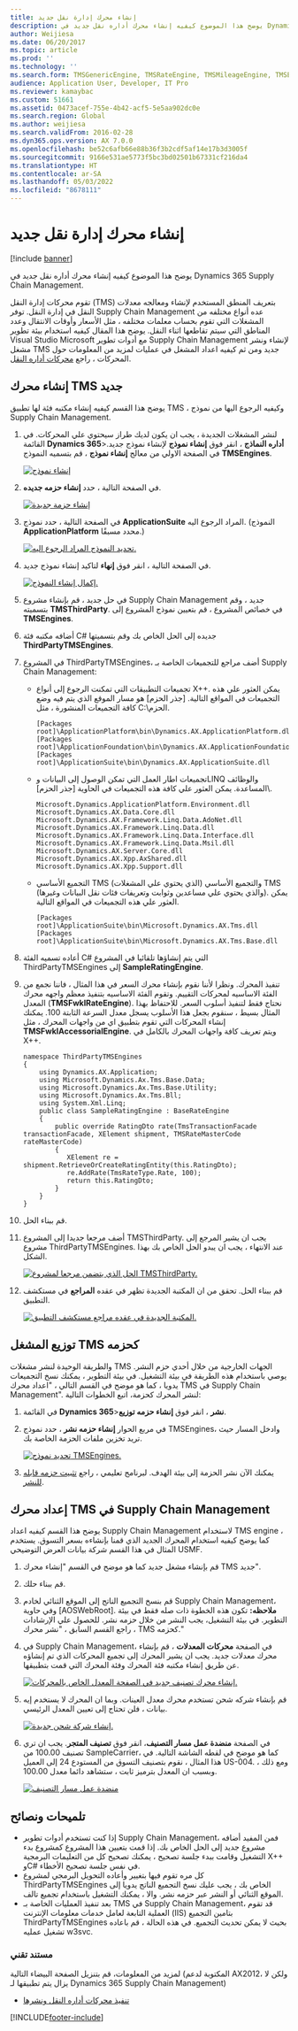 ```yaml
---
title: إنشاء محرك إدارة نقل جديد
description: يوضح هذا الموضوع كيفيه إنشاء محرك أداره نقل جديد في Dynamics 365 Supply Chain Management.
author: Weijiesa
ms.date: 06/20/2017
ms.topic: article
ms.prod: ''
ms.technology: ''
ms.search.form: TMSGenericEngine, TMSRateEngine, TMSMileageEngine, TMSEngineParameters
audience: Application User, Developer, IT Pro
ms.reviewer: kamaybac
ms.custom: 51661
ms.assetid: 0473acef-755e-4b42-acf5-5e5aa902dc0e
ms.search.region: Global
ms.author: weijiesa
ms.search.validFrom: 2016-02-28
ms.dyn365.ops.version: AX 7.0.0
ms.openlocfilehash: be52c6afb66e88b36f3b2cdf5af14e17b3d3005f
ms.sourcegitcommit: 9166e531ae5773f5bc3bd02501b67331cf216da4
ms.translationtype: HT
ms.contentlocale: ar-SA
ms.lasthandoff: 05/03/2022
ms.locfileid: "8678111"
---
```

# <a name="create-a-new-transportation-management-engine"></a>إنشاء محرك إدارة نقل جديد

[!include [banner](../includes/banner.md)]

يوضح هذا الموضوع كيفيه إنشاء محرك أداره نقل جديد في Dynamics 365 Supply Chain Management. 

تقوم محركات إدارة النقل (TMS) بتعريف المنطق المستخدم لإنشاء ومعالجه معدلات النقل في إدارة النقل. توفر Supply Chain Management عده أنواع مختلفه من المشغلات التي تقوم بحساب معلمات مختلفه ، مثل الأسعار وأوقات الانتقال وعدد المناطق التي سيتم تقاطعها اثناء النقل. يوضح هذا المقال كيفيه استخدام بيئة تطوير Visual Studio Microsoft مع أدوات تطوير Supply Chain Management لإنشاء ونشر مشغل TMS جديد ومن ثم كيفيه اعداد المشغل في عمليات لمزيد من المعلومات حول المحركات ، راجع [محركات أداره النقل](transportation-management-engines.md).

## <a name="create-a-new-tms-engine"></a>إنشاء محرك TMS جديد

يوضح هذا القسم كيفيه إنشاء مكتبه فئة لها تطبيق TMS ، وكيفيه الرجوع اليها من نموذج Supply Chain Management.

1. لنشر المشغلات الجديدة ، يجب ان يكون لديك طراز سيحتوي علي المحركات. في القائمة **Dynamics 365**&gt;**أداره النماذج** ، انقر فوق **إنشاء نموذج** لإنشاء نموذج جديد. في الصفحة الاولي من معالج **إنشاء نموذج** ، قم بتسميه النموذج **TMSEngines**. 

   [![إنشاء نموذج](./media/012.png)](./media/012.png)

2. في الصفحة التالية ، حدد **إنشاء حزمه جديده**. 

   [![إنشاء حزمة جديدة](./media/021.png)](./media/021.png)

3. في الصفحة التالية ، حدد نموذج **ApplicationSuite** المراد الرجوع اليه. (النموذج **ApplicationPlatform** محدد مسبقًا.) 

   [![تحديد النموذج المراد الرجوع اليه.](./media/032.png)](./media/032.png)

4. في الصفحة التالية ، انقر فوق **إنهاء** لتاكيد إنشاء نموذج جديد. 

   [![إكمال إنشاء النموذج.](./media/042.png)](./media/042.png)

5. في حل جديد ، قم بإنشاء مشروع Supply Chain Management جديد ، وقم بتسميته **TMSThirdParty**. في خصائص المشروع ، قم بتعيين نموذج المشروع إلى **TMSEngines**.
6. أضافه مكتبه فئة C\# جديده إلى الحل الخاص بك وقم بتسميتها **ThirdPartyTMSEngines**.
7. في المشروع ThirdPartyTMSEngines، أضف مراجع للتجميعات الخاصة بـ Supply Chain Management:
   -   تجميعات التطبيقات التي تمكنت الرجوع إلى أنواع X++. يمكن العثور علي هذه التجميعات في المواقع التالية. \[جذر الحزم\] هو مسار الموقع الذي يتم فيه وضع كافة التجميعات المنشورة ، مثل C:\\الحزم.

        ```xpp
        [Packages root]\ApplicationPlatform\bin\Dynamics.AX.ApplicationPlatform.dll
        [Packages root]\ApplicationFoundation\bin\Dynamics.AX.ApplicationFoundation.dll
        [Packages root]\ApplicationSuite\bin\Dynamics.AX.ApplicationSuite.dll
        ```
        
   -   تجميعات اطار العمل التي تمكن الوصول إلى البيانات وLINQ والوظائف المساعدة. يمكن العثور علي كافة هذه التجميعات في الحاوية \[جذر الحزم\]\\.

        ```xpp 
        Microsoft.Dynamics.ApplicationPlatform.Environment.dll
        Microsoft.Dynamics.AX.Data.Core.dll
        Microsoft.Dynamics.AX.Framework.Linq.Data.AdoNet.dll
        Microsoft.Dynamics.AX.Framework.Linq.Data.dll
        Microsoft.Dynamics.AX.Framework.Linq.Data.Interface.dll
        Microsoft.Dynamics.AX.Framework.Linq.Data.Msil.dll
        Microsoft.Dynamics.AX.Server.Core.dll
        Microsoft.Dynamics.AX.Xpp.AxShared.dll
        Microsoft.Dynamics.AX.Xpp.Support.dll
        ```

   -   التجميع الأساسي TMS (الذي يحتوي علي المشغلات) والتجميع الأساسي TMS (والذي يحتوي علي مساعدين وثوابت وتعريفات فئات نقل البيانات وغيرها). يمكن العثور علي هذه التجميعات في المواقع التالية.

        ```xpp
        [Packages root]\ApplicationSuite\bin\Microsoft.Dynamics.AX.Tms.dll
        [Packages root]\ApplicationSuite\bin\Microsoft.Dynamics.AX.Tms.Base.dll
        ```
8. أعاده تسميه الفئة C\# التي يتم إنشاؤها تلقائيا في المشروع ThirdPartyTMSEngines إلى **SampleRatingEngine**.
9. تنفيذ المحرك. ونظرا لأننا نقوم بإنشاء محرك السعر في هذا المثال ، فاننا نجمع من الفئة الاساسيه لمحركات التقييم. وتقوم الفئة الاساسيه بتنفيذ معظم واجهه محرك المعدل (**TMSFwkIRateEngine**). نحتاج فقط لتنفيذ أسلوب السعر. للاحتفاظ بهذا المثال بسيط ، سنقوم بجعل هذا الأسلوب يسجل معدل السرعة الثابتة 100. يمكنك إنشاء المحركات التي تقوم بتطبيق اي من واجهات المحرك ، مثل **TMSFwkIAccessorialEngine**. ويتم تعريف كافة واجهات المحرك بالكامل في X++.

    ```xpp
    namespace ThirdPartyTMSEngines
    {
        using Dynamics.AX.Application;
        using Microsoft.Dynamics.Ax.Tms.Base.Data;
        using Microsoft.Dynamics.Ax.Tms.Base.Utility;
        using Microsoft.Dynamics.Ax.Tms.Bll;
        using System.Xml.Linq;
        public class SampleRatingEngine : BaseRateEngine
        {
            public override RatingDto rate(TmsTransactionFacade transactionFacade, XElement shipment, TMSRateMasterCode rateMasterCode)
            {
               XElement re = shipment.RetrieveOrCreateRatingEntity(this.RatingDto);
               re.AddRate(TmsRateType.Rate, 100);
               return this.RatingDto;
            }
        }
    }
    ```

10. قم ببناء الحل.
11. أضف مرجعا جديدا إلى المشروع TMSThirdParty. يجب ان يشير المرجع إلى مشروع ThirdPartyTMSEngines. عند الانتهاء ، يجب ان يبدو الحل الخاص بك بهذا الشكل. 

    [![الحل الذي يتضمن مرجعا لمشروع TMSThirdParty.](./media/052.png)](./media/052.png)

12. قم ببناء الحل. تحقق من ان المكتبة الجديدة تظهر في عقده **المراجع** في مستكشف التطبيق. 

    [![المكتبة الجديدة في عقده مراجع مستكشف التطبيق.](./media/061.png)](./media/061.png)

## <a name="deploy-the-tms-engine-as-a-package"></a>توزيع المشغل TMS كحزمه

والطريقة الوحيدة لنشر مشغلات TMS الجهات الخارجية من خلال أحدي حزم النشر. يوصي باستخدام هذه الطريقة في بيئة التشغيل. في بيئة التطوير ، يمكنك نسخ التجميعات يدويا ، كما هو موضح في القسم التالي ، "اعداد محرك TMS في Supply Chain Management". لنشر المحرك كحزمة، اتبع الخطوات التالية:

1. في القائمة **Dynamics 365**&gt;**نشر** ، انقر فوق <strong>إنشاء حزمه توزيع</strong>.
2. في مربع الحوار **إنشاء حزمه نشر** ، حدد نموذج TMSEngines، وادخل المسار حيث تريد تخزين ملفات الحزمة الخاصة بك. 

   [![تحديد نموذج TMSEngines.](./media/071.png)](./media/071.png)

3. يمكنك الآن نشر الحزمة إلى بيئة الهدف. لبرنامج تعليمي ، راجع [تثبيت حزمه قابله للنشر](../../fin-ops-core/dev-itpro/deployment/install-deployable-package.md).

## <a name="set-up-the-tms-engine-in-supply-chain-management"></a>إعداد محرك TMS في Supply Chain Management

يوضح هذا القسم كيفيه اعداد Supply Chain Management لاستخدام TMS engine ، كما يوضح كيفيه استخدام المحرك الجديد الذي قمنا بإنشاءه بسعر التسوق. يستخدم المثال في هذا القسم شركة بيانات العرض التوضيحي USMF.

1. قم بإنشاء مشغل جديد كما هو موضح في القسم "إنشاء محرك TMS جديد".
2. قم ببناء حلك.
3. قم بنسخ التجميع الناتج إلى الموقع الثنائي لخادم Supply Chain Management، وفي حاوية \[AOSWebRoot\]. **ملاحظه:** تكون هذه الخطوة ذات صله فقط في بيئة التطوير. في بيئة التشغيل، يجب النشر من خلال حزمه نشر. للحصول علي الإرشادات ، راجع القسم السابق ، "نشر محرك TMS كحزمه."
4. في Supply Chain Management، في الصفحة **محركات المعدلات** ، قم بإنشاء محرك معدلات جديد. يجب ان يشير المحرك إلى تجميع المحركات الذي تم إنشاؤه عن طريق إنشاء مكتبه فئة المحرك وفئة المحرك التي قمت بتطبيقها. 

   [![إنشاء محرك تصنيف جديد في الصفحة المعدل الخاص بالمحركات.](./media/081.png)](./media/081.png)

5. قم بإنشاء شركه شحن تستخدم محرك معدل العينات. وبما ان المحرك لا يستخدم إيه بيانات ، فلن تحتاج إلى تعيين المعدل الرئيسي. 

   [![إنشاء شركة شحن جديدة.](./media/092.png)](./media/092.png)

6. في الصفحة **منضدة عمل مسار التصنيف**، انقر فوق **تصنيف المتجر**. يجب ان تري تصنيف 100.00 من SampleCarrier، كما هو موضح في لقطه الشاشة التالية. في هذا المثال ، نقوم بتصنيف التسوق من المستودع 24 إلى العميل US-004. ومع ذلك ، وبسبب ان المعدل بترميز ثابت ، ستشاهد دائما معدل 100.00.

   [![منضدة عمل مسار التصنيف](./media/101.png)](./media/101.png)

## <a name="tips-and-tricks"></a>تلميحات ونصائح

- إذا كنت تستخدم أدوات تطوير Supply Chain Management، فمن المفيد أضافه مشروع جديد إلى الحل الخاص بك. إذا قمت بتعيين هذا المشروع كمشروع بدء التشغيل وقامت ببدء جلسة تصحيح ، يمكنك تصحيح كل من التعليمات البرمجية X++ وC\# في نفس جلسة تصحيح الأخطاء.
- كل مره تقوم فيها بتغيير وأعاده التحويل البرمجي لمشروع ThirdPartyTMSEngines الخاص بك ، يجب عليك نسخ التجميع الناتج يدويا إلى الموقع الثنائي أو النشر عبر حزمه نشر. والا ، يمكنك التشغيل باستخدام تجميع تالف.
- بعد تنفيذ العمليات الخاصة بـ TMS في Supply Chain Management، قد تقوم العملية التابعة لعامل خدمات معلومات الإنترنت (IIS) بتامين التجميع ThirdPartyTMSEngines بحيث لا يمكن تحديث التجميع. في هذه الحالة ، قم باعاده تشغيل عمليه w3svc.

### <a name="whitepaper"></a>مستند تقني

لمزيد من المعلومات، قم بتنزيل الصفحة البيضاء التالية (المكتوبة لدعم AX2012، ولكن لا يزال يتم تطبيقها لـ Dynamics 365 Supply Chain Management)

- [تنفيذ محركات أداره النقل ونشرها](https://download.microsoft.com/download/b/5/f/b5ff8fef-3918-4c1d-92d5-b67eb0971684/ImplementingAndDeployingTransportationManagementEnginesInAX.pdf)


[!INCLUDE[footer-include](../../includes/footer-banner.md)]